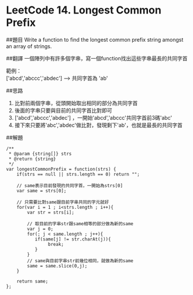 ﻿# LeetCode 14. Longest Common Prefix

##題目
Write a function to find the longest common prefix string amongst an array of strings.

##翻譯
一個陣列中有許多個字串，寫一個function找出這些字串最長的共同字首

範例：  
['abcd','abccc','abdec'] --> 共同字首為 'ab'  

##思路
1. 比對前兩個字串，從頭開始取出相同的部分為共同字首
2. 後面的字串只要與目前的共同字首比對即可
3. ['abcd','abccc','abdec'] ，一開始'abcd','abccc'共同字首前3碼'abc'
4. 接下來只要將'abc','abdec'做比對，發現剩下'ab'，也就是最長的共同字首
  
##解題
```
/**
 * @param {string[]} strs
 * @return {string}
 */
var longestCommonPrefix = function(strs) {
    if(strs == null || strs.length == 0) return "";
    
    // same表示目前發現的共同字首，一開始為strs[0]
    var same = strs[0];
    
    // 只需要比對same跟目前字串共同的字元就好
    for(var i = 1 ; i<strs.length ; i++){
        var str = strs[i];
        
        // 取目前的字串str跟same相等的部分做為新的same
        var j = 0;
        for(; j < same.length ; j++){
           if(same[j] != str.charAt(j)){
                break;
           } 
        }
        // same與目前字串str前幾位相同，就做為新的same
        same = same.slice(0,j);
    }
    
    return same;
};
```
